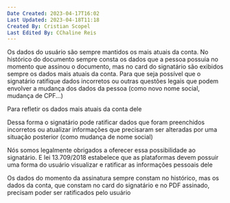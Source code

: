 ```yaml
---
Date Created: 2023-04-17T16:02
Last Updated: 2023-04-18T11:18
Created By: Cristian Scopel
Last Edited By: CChaline Reis
---
```

Os dados do usuário são sempre mantidos os mais atuais da conta. No histórico do documento sempre consta os dados que a pessoa possuia no momento que assinou o documento, mas no card do signatário são exibidos sempre os dados mais atuais da conta. Para que seja possível que o signatário ratifique dados incorretos ou outras questões legais que podem envolver a mudança dos dados da pessoa (como novo nome social, mudança de CPF...)

  

Para refletir os dados mais atuais da conta dele

  

Dessa forma o signatário pode ratificar dados que foram preenchidos incorretos ou atualizar informações que precisaram ser alteradas por uma situação posterior (como mudança de nome social)

  

Nós somos legalmente obrigados a oferecer essa possibilidade ao signatário. E lei 13.709/2018 estabelece que as plataformas devem possuir uma forma do usuário visualizar e ratificar as informações pessoais dele

  

Os dados do momento da assinatura sempre constam no histórico, mas os dados da conta, que constam no card do signatário e no PDF assinado, precisam poder ser ratificados pelo usuário
